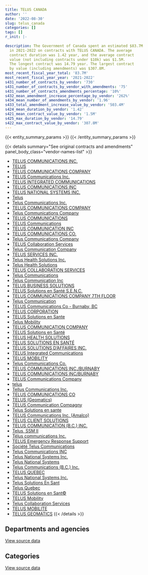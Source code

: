 ```yaml
---
title: TELUS CANADA
author: ''
date: '2022-08-30'
slug: telus_canada
categories: []
tags: []
r_init: |-
  
description: The Government of Canada spent an estimated $83.7M
  in 2021-2022 on contracts with TELUS CANADA. The average
  contract duration was 1.42 year, and the average contract
  value (not including contracts under $10k) was $1.5M.
  The longest contract was 14.79 year. The largest contract
  by value (including amendments) was $307.8M.
most_recent_fiscal_year_total: '83.7M'
most_recent_fiscal_year_year: '2021-2022'
s431_number_of_contracts_by_vendor: '730'
s431_number_of_contracts_by_vendor_with_amendments: '75'
s431_number_of_contracts_amendments_percentage: '10%'
s432_mean_amendment_increase_percentage_by_vendor: '262%'
s434_mean_number_of_amendments_by_vendor: '1.96'
s433_total_amendment_increase_value_by_vendor: '503.4M'
s424_mean_duration_by_vendor: '1.42'
s421_mean_contract_value_by_vendor: '1.5M'
s425_max_duration_by_vendor: '14.79'
s422_max_contract_value_by_vendor: '307.8M'
---
```


<script src="/rmarkdown-libs/htmlwidgets/htmlwidgets.js"></script>
<link href="/rmarkdown-libs/datatables-css/datatables-crosstalk.css" rel="stylesheet" />
<script src="/rmarkdown-libs/datatables-binding/datatables.js"></script>
<script src="/rmarkdown-libs/jquery/jquery-3.6.0.min.js"></script>
<link href="/rmarkdown-libs/dt-core-bootstrap/css/dataTables.bootstrap.min.css" rel="stylesheet" />
<link href="/rmarkdown-libs/dt-core-bootstrap/css/dataTables.bootstrap.extra.css" rel="stylesheet" />
<script src="/rmarkdown-libs/dt-core-bootstrap/js/jquery.dataTables.min.js"></script>
<script src="/rmarkdown-libs/dt-core-bootstrap/js/dataTables.bootstrap.min.js"></script>
<link href="/rmarkdown-libs/crosstalk/css/crosstalk.min.css" rel="stylesheet" />
<script src="/rmarkdown-libs/crosstalk/js/crosstalk.min.js"></script>
<script src="/rmarkdown-libs/htmlwidgets/htmlwidgets.js"></script>
<link href="/rmarkdown-libs/datatables-css/datatables-crosstalk.css" rel="stylesheet" />
<script src="/rmarkdown-libs/datatables-binding/datatables.js"></script>
<script src="/rmarkdown-libs/jquery/jquery-3.6.0.min.js"></script>
<link href="/rmarkdown-libs/dt-core-bootstrap/css/dataTables.bootstrap.min.css" rel="stylesheet" />
<link href="/rmarkdown-libs/dt-core-bootstrap/css/dataTables.bootstrap.extra.css" rel="stylesheet" />
<script src="/rmarkdown-libs/dt-core-bootstrap/js/jquery.dataTables.min.js"></script>
<script src="/rmarkdown-libs/dt-core-bootstrap/js/dataTables.bootstrap.min.js"></script>
<link href="/rmarkdown-libs/crosstalk/css/crosstalk.min.css" rel="stylesheet" />
<script src="/rmarkdown-libs/crosstalk/js/crosstalk.min.js"></script>

{{< entity_summary_params >}}
{{< /entity_summary_params >}}

{{< details summary="See original contracts and amendments" panel_body_class="vendor-names-list" >}}
- [TELUS COMMUNICATIONS INC.](https://search.open.canada.ca/en/ct/?sort=contract_value_f%20desc&page=1&search_text=%22TELUS%20COMMUNICATIONS%20INC.%22)
- [TELUS](https://search.open.canada.ca/en/ct/?sort=contract_value_f%20desc&page=1&search_text=%22TELUS%22)
- [TELUS COMMUNICATIONS COMPANY](https://search.open.canada.ca/en/ct/?sort=contract_value_f%20desc&page=1&search_text=%22TELUS%20COMMUNICATIONS%20COMPANY%22)
- [TELUS Communications Inc.](https://search.open.canada.ca/en/ct/?sort=contract_value_f%20desc&page=1&search_text=%22TELUS%20Communications%20Inc.%22)
- [TELUS INTEGRATED COMMUNICATIONS](https://search.open.canada.ca/en/ct/?sort=contract_value_f%20desc&page=1&search_text=%22TELUS%20INTEGRATED%20COMMUNICATIONS%22)
- [TELUS COMMUNICATIONS INC](https://search.open.canada.ca/en/ct/?sort=contract_value_f%20desc&page=1&search_text=%22TELUS%20COMMUNICATIONS%20INC%22)
- [TELUS NATIONAL SYSTEMS INC.](https://search.open.canada.ca/en/ct/?sort=contract_value_f%20desc&page=1&search_text=%22TELUS%20NATIONAL%20SYSTEMS%20INC.%22)
- [Telus](https://search.open.canada.ca/en/ct/?sort=contract_value_f%20desc&page=1&search_text=%22Telus%22)
- [Telus Communications Inc.](https://search.open.canada.ca/en/ct/?sort=contract_value_f%20desc&page=1&search_text=%22Telus%20Communications%20Inc.%22)
- [TELUS COMMUNICATIONS COMPANY](https://search.open.canada.ca/en/ct/?sort=contract_value_f%20desc&page=1&search_text=%22TELUS%20COMMUNICATIONS%20%20COMPANY%22)
- [Telus Communications Company](https://search.open.canada.ca/en/ct/?sort=contract_value_f%20desc&page=1&search_text=%22Telus%20Communications%20%20Company%22)
- [TELUS COMMUNICATIONS](https://search.open.canada.ca/en/ct/?sort=contract_value_f%20desc&page=1&search_text=%22TELUS%20COMMUNICATIONS%22)
- [TELUS Communications](https://search.open.canada.ca/en/ct/?sort=contract_value_f%20desc&page=1&search_text=%22TELUS%20Communications%22)
- [TELUS COMMUNICATION INC](https://search.open.canada.ca/en/ct/?sort=contract_value_f%20desc&page=1&search_text=%22TELUS%20COMMUNICATION%20INC%22)
- [TELUS COMMUNICATIONS CO.](https://search.open.canada.ca/en/ct/?sort=contract_value_f%20desc&page=1&search_text=%22TELUS%20COMMUNICATIONS%20CO.%22)
- [Telus Communications Company](https://search.open.canada.ca/en/ct/?sort=contract_value_f%20desc&page=1&search_text=%22Telus%20Communications%20Company%22)
- [TELUS Collaboration Services](https://search.open.canada.ca/en/ct/?sort=contract_value_f%20desc&page=1&search_text=%22TELUS%20Collaboration%20Services%22)
- [Telus Communication Company](https://search.open.canada.ca/en/ct/?sort=contract_value_f%20desc&page=1&search_text=%22Telus%20Communication%20Company%22)
- [TELUS SERVICES INC.](https://search.open.canada.ca/en/ct/?sort=contract_value_f%20desc&page=1&search_text=%22TELUS%20SERVICES%20INC.%22)
- [Telus Health Solutions Inc.](https://search.open.canada.ca/en/ct/?sort=contract_value_f%20desc&page=1&search_text=%22Telus%20Health%20Solutions%20Inc.%22)
- [Telus Health Solutions](https://search.open.canada.ca/en/ct/?sort=contract_value_f%20desc&page=1&search_text=%22Telus%20Health%20Solutions%22)
- [TELUS COLLABORATION SERVICES](https://search.open.canada.ca/en/ct/?sort=contract_value_f%20desc&page=1&search_text=%22TELUS%20COLLABORATION%20SERVICES%22)
- [Telus Communications](https://search.open.canada.ca/en/ct/?sort=contract_value_f%20desc&page=1&search_text=%22Telus%20Communications%22)
- [Telus Communication Inc](https://search.open.canada.ca/en/ct/?sort=contract_value_f%20desc&page=1&search_text=%22Telus%20Communication%20Inc%22)
- [TELUS BUSINESS SOLUTIONS](https://search.open.canada.ca/en/ct/?sort=contract_value_f%20desc&page=1&search_text=%22TELUS%20BUSINESS%20SOLUTIONS%22)
- [TELUS Solutions en Santé S.E.N.C.](https://search.open.canada.ca/en/ct/?sort=contract_value_f%20desc&page=1&search_text=%22TELUS%20Solutions%20en%20Sant%c3%a9%20S.E.N.C.%22)
- [TELUS COMMUNICATIONS COMPANY 7TH FLOOR](https://search.open.canada.ca/en/ct/?sort=contract_value_f%20desc&page=1&search_text=%22TELUS%20COMMUNICATIONS%20COMPANY%207TH%20FLOOR%22)
- [Telus Communication](https://search.open.canada.ca/en/ct/?sort=contract_value_f%20desc&page=1&search_text=%22Telus%20Communication%22)
- [TELUS Communications Co - Burnaby, BC](https://search.open.canada.ca/en/ct/?sort=contract_value_f%20desc&page=1&search_text=%22TELUS%20Communications%20Co%20-%20Burnaby%2c%20BC%22)
- [TELUS CORPORATION](https://search.open.canada.ca/en/ct/?sort=contract_value_f%20desc&page=1&search_text=%22TELUS%20CORPORATION%22)
- [TELUS Solutions en Sante](https://search.open.canada.ca/en/ct/?sort=contract_value_f%20desc&page=1&search_text=%22TELUS%20Solutions%20en%20Sante%22)
- [Telus Mobility](https://search.open.canada.ca/en/ct/?sort=contract_value_f%20desc&page=1&search_text=%22Telus%20Mobility%22)
- [TELUS COMMUNICATION COMPANY](https://search.open.canada.ca/en/ct/?sort=contract_value_f%20desc&page=1&search_text=%22TELUS%20COMMUNICATION%20COMPANY%22)
- [TELUS Solutions en Santé](https://search.open.canada.ca/en/ct/?sort=contract_value_f%20desc&page=1&search_text=%22TELUS%20Solutions%20en%20Sant%c3%a9%22)
- [TELUS HEALTH SOLUTIONS](https://search.open.canada.ca/en/ct/?sort=contract_value_f%20desc&page=1&search_text=%22TELUS%20HEALTH%20SOLUTIONS%22)
- [TELUS SOLUTIONS EN SANTÉ](https://search.open.canada.ca/en/ct/?sort=contract_value_f%20desc&page=1&search_text=%22TELUS%20SOLUTIONS%20EN%20SANT%c3%89%22)
- [TÉLUS SOLUTIONS D’AFFAIRES INC.](https://search.open.canada.ca/en/ct/?sort=contract_value_f%20desc&page=1&search_text=%22T%c3%89LUS%20SOLUTIONS%20D%27AFFAIRES%20INC.%22)
- [TELUS Integrated Communications](https://search.open.canada.ca/en/ct/?sort=contract_value_f%20desc&page=1&search_text=%22TELUS%20Integrated%20Communications%22)
- [TELUS MOBILITY](https://search.open.canada.ca/en/ct/?sort=contract_value_f%20desc&page=1&search_text=%22TELUS%20MOBILITY%22)
- [Telus Communications Co.](https://search.open.canada.ca/en/ct/?sort=contract_value_f%20desc&page=1&search_text=%22Telus%20Communications%20Co.%22)
- [TELUS COMMUNICATIONS INC./BURNABY](https://search.open.canada.ca/en/ct/?sort=contract_value_f%20desc&page=1&search_text=%22TELUS%20COMMUNICATIONS%20INC.%2fBURNABY%22)
- [TELUS COMMUNICATIONS INC/BURNABY](https://search.open.canada.ca/en/ct/?sort=contract_value_f%20desc&page=1&search_text=%22TELUS%20COMMUNICATIONS%20INC%2fBURNABY%22)
- [TELUS Communications Company](https://search.open.canada.ca/en/ct/?sort=contract_value_f%20desc&page=1&search_text=%22TELUS%20Communications%20Company%22)
- [telus](https://search.open.canada.ca/en/ct/?sort=contract_value_f%20desc&page=1&search_text=%22telus%22)
- [Tellus Communications Inc.](https://search.open.canada.ca/en/ct/?sort=contract_value_f%20desc&page=1&search_text=%22Tellus%20Communications%20Inc.%22)
- [TELUS COMMUNICATIONS CO](https://search.open.canada.ca/en/ct/?sort=contract_value_f%20desc&page=1&search_text=%22TELUS%20COMMUNICATIONS%20CO%22)
- [TELUS (Geomatics)](https://search.open.canada.ca/en/ct/?sort=contract_value_f%20desc&page=1&search_text=%22TELUS%20%20%28Geomatics%29%22)
- [TELUS Communication Compagny](https://search.open.canada.ca/en/ct/?sort=contract_value_f%20desc&page=1&search_text=%22TELUS%20Communication%20Compagny%22)
- [Telus Solutions en sante](https://search.open.canada.ca/en/ct/?sort=contract_value_f%20desc&page=1&search_text=%22Telus%20Solutions%20en%20sante%22)
- [TELUS Communications Inc. (Amalco)](https://search.open.canada.ca/en/ct/?sort=contract_value_f%20desc&page=1&search_text=%22TELUS%20Communications%20Inc.%20%28Amalco%29%22)
- [TELUS CLIENT SOLUTIONS](https://search.open.canada.ca/en/ct/?sort=contract_value_f%20desc&page=1&search_text=%22TELUS%20CLIENT%20SOLUTIONS%22)
- [TELUS COMMUNICATION (B.C.) INC.](https://search.open.canada.ca/en/ct/?sort=contract_value_f%20desc&page=1&search_text=%22TELUS%20COMMUNICATION%20%28B.C.%29%20INC.%22)
- [Telus, SSM II](https://search.open.canada.ca/en/ct/?sort=contract_value_f%20desc&page=1&search_text=%22Telus%2c%20SSM%20II%22)
- [Télus communications Inc.](https://search.open.canada.ca/en/ct/?sort=contract_value_f%20desc&page=1&search_text=%22T%c3%a9lus%20communications%20Inc.%22)
- [TELUS Emergency Response Support](https://search.open.canada.ca/en/ct/?sort=contract_value_f%20desc&page=1&search_text=%22TELUS%20Emergency%20Response%20Support%22)
- [Société Telus Communications](https://search.open.canada.ca/en/ct/?sort=contract_value_f%20desc&page=1&search_text=%22Soci%c3%a9t%c3%a9%20Telus%20Communications%22)
- [Telus Communications INC](https://search.open.canada.ca/en/ct/?sort=contract_value_f%20desc&page=1&search_text=%22Telus%20Communications%20INC%22)
- [Telus National Systems Inc.](https://search.open.canada.ca/en/ct/?sort=contract_value_f%20desc&page=1&search_text=%22Telus%20National%20Systems%20Inc.%22)
- [Telus National Systems](https://search.open.canada.ca/en/ct/?sort=contract_value_f%20desc&page=1&search_text=%22Telus%20National%20Systems%22)
- [Telus Communications (B.C.) Inc.](https://search.open.canada.ca/en/ct/?sort=contract_value_f%20desc&page=1&search_text=%22Telus%20Communications%20%28B.C.%29%20Inc.%22)
- [TELUS QUEBEC](https://search.open.canada.ca/en/ct/?sort=contract_value_f%20desc&page=1&search_text=%22TELUS%20QUEBEC%22)
- [Telus National Systems,Inc.](https://search.open.canada.ca/en/ct/?sort=contract_value_f%20desc&page=1&search_text=%22Telus%20National%20Systems%2cInc.%22)
- [Telus Solutions En Sant](https://search.open.canada.ca/en/ct/?sort=contract_value_f%20desc&page=1&search_text=%22Telus%20Solutions%20En%20Sant%22)
- [Telus Quebec](https://search.open.canada.ca/en/ct/?sort=contract_value_f%20desc&page=1&search_text=%22Telus%20Quebec%22)
- [TELUS Solutions en Sant©](https://search.open.canada.ca/en/ct/?sort=contract_value_f%20desc&page=1&search_text=%22TELUS%20Solutions%20en%20Sant%c2%a9%22)
- [TELUS Mobility](https://search.open.canada.ca/en/ct/?sort=contract_value_f%20desc&page=1&search_text=%22TELUS%20Mobility%22)
- [Telus Collaboration Services](https://search.open.canada.ca/en/ct/?sort=contract_value_f%20desc&page=1&search_text=%22Telus%20Collaboration%20Services%22)
- [TELUS MOBILITE](https://search.open.canada.ca/en/ct/?sort=contract_value_f%20desc&page=1&search_text=%22TELUS%20MOBILITE%22)
- [TELUS GEOMATICS](https://search.open.canada.ca/en/ct/?sort=contract_value_f%20desc&page=1&search_text=%22TELUS%20GEOMATICS%22)
{{< /details >}}

## Departments and agencies

<div id="htmlwidget-1" style="width:100%;height:auto;" class="datatables html-widget"></div>
<script type="application/json" data-for="htmlwidget-1">{"x":{"style":"bootstrap","filter":"none","vertical":false,"data":[["<a href=\"/departments/cas-satj/\">Courts Administration Service<\/a>","<a href=\"/departments/cbsa-asfc/\">Canada Border Services Agency<\/a>","<a href=\"/departments/ced-dec/\">Canada Economic Development for Quebec Regions<\/a>","<a href=\"/departments/cic/\">Immigration, Refugees and Citizenship Canada<\/a>","<a href=\"/departments/cra-arc/\">Canada Revenue Agency<\/a>","<a href=\"/departments/crtc/\">Canadian Radio-television and Telecommunications Commission<\/a>","<a href=\"/departments/csc-scc/\">Correctional Service of Canada<\/a>","<a href=\"/departments/cta-otc/\">Canadian Transportation Agency<\/a>","<a href=\"/departments/dfatd-maecd/\">Global Affairs Canada<\/a>","<a href=\"/departments/dfo-mpo/\">Fisheries and Oceans Canada<\/a>","<a href=\"/departments/dnd-mdn/\">National Defence<\/a>","<a href=\"/departments/esdc-edsc/\">Employment and Social Development Canada<\/a>","<a href=\"/departments/fin/\">Department of Finance Canada<\/a>","<a href=\"/departments/hc-sc/\">Health Canada<\/a>","<a href=\"/departments/ic/\">Innovation, Science and Economic Development Canada<\/a>","<a href=\"/departments/jus/\">Department of Justice Canada<\/a>","<a href=\"/departments/nfb-onf/\">National Film Board<\/a>","<a href=\"/departments/nrc-cnrc/\">National Research Council Canada<\/a>","<a href=\"/departments/oag-bvg/\">Office of the Auditor General of Canada<\/a>","<a href=\"/departments/osfi-bsif/\">Office of the Superintendent of Financial Institutions Canada<\/a>","<a href=\"/departments/pbc-clcc/\">Parole Board of Canada<\/a>","<a href=\"/departments/pc/\">Parks Canada<\/a>","<a href=\"/departments/pch/\">Canadian Heritage<\/a>","<a href=\"/departments/pco-bcp/\">Privy Council Office<\/a>","<a href=\"/departments/phac-aspc/\">Public Health Agency of Canada<\/a>","<a href=\"/departments/pwgsc-tpsgc/\">Public Services and Procurement Canada<\/a>","<a href=\"/departments/rcmp-grc/\">Royal Canadian Mounted Police<\/a>","<a href=\"/departments/ssc-spc/\">Shared Services Canada<\/a>","<a href=\"/departments/statcan/\">Statistics Canada<\/a>","<a href=\"/departments/tbs-sct/\">Treasury Board of Canada Secretariat<\/a>","<a href=\"/departments/tc/\">Transport Canada<\/a>","<a href=\"/departments/vac-acc/\">Veterans Affairs Canada<\/a>"],[78183.62,417305.45,6334.31,25511.86,45237.14,271759.59,22503.6,null,null,1891790.52,629559.84,null,111296.37,null,20661.13,null,null,143297.42,44739.79,368148.4,null,36851.73,16458.45,34489.25,null,1707029.44,629134.81,96061452.71,23404.93,5660.25,432287.05,31977.16],[164395.73,222129.72,null,null,null,null,485.26,null,null,236598.72,358938.46,160067.79,63386.81,14084.77,31007.02,null,48910.27,20875.87,28899.83,941864.07,null,null,12320.17,28490.08,null,2359732.67,543627.53,91119392.17,10495.07,null,248565.27,null],[27108.63,250289.24,null,55922.64,3170.04,null,133877.17,4418.15,109511.17,498854.66,503960.9,158738.91,15014.18,null,10026.56,6937.89,null,12174.46,27017.17,162927.94,76020,null,12320.21,14803,84078.64,372152.79,592757.84,84956416.53,null,null,87414.35,null],[15522.48,434135.1,null,119587.71,20605.26,null,404428.28,11013.3,null,86770.79,656603.26,22849.64,null,null,null,21199.11,null,null,10779.35,142573.22,75600,null,12050.88,null,115822.61,478872.21,1147650.06,79960199.76,null,null,null,null]],"container":"<table class=\"table table-striped table-hover row-border order-column display\">\n  <thead>\n    <tr>\n      <th>Department<\/th>\n      <th>2018-2019<\/th>\n      <th>2019-2020<\/th>\n      <th>2020-2021<\/th>\n      <th>2021-2022<\/th>\n    <\/tr>\n  <\/thead>\n<\/table>","options":{"order":[[4,"desc"]],"pageLength":10,"autoWidth":true,"columnDefs":[{"targets":1,"render":"function(data, type, row, meta) {\n    return type !== 'display' ? data : DTWidget.formatCurrency(data, \"$\", 2, 3, \",\", \".\", true, null);\n  }"},{"targets":2,"render":"function(data, type, row, meta) {\n    return type !== 'display' ? data : DTWidget.formatCurrency(data, \"$\", 2, 3, \",\", \".\", true, null);\n  }"},{"targets":3,"render":"function(data, type, row, meta) {\n    return type !== 'display' ? data : DTWidget.formatCurrency(data, \"$\", 2, 3, \",\", \".\", true, null);\n  }"},{"targets":4,"render":"function(data, type, row, meta) {\n    return type !== 'display' ? data : DTWidget.formatCurrency(data, \"$\", 2, 3, \",\", \".\", true, null);\n  }"},{"width":"16%","targets":[1,2,3,4]},{"className":"dt-right","targets":[1,2,3,4]}],"orderClasses":false}},"evals":["options.columnDefs.0.render","options.columnDefs.1.render","options.columnDefs.2.render","options.columnDefs.3.render"],"jsHooks":[]}</script>
<p class="text-right">
<a href="https://github.com/GoC-Spending/contracts-data/tree/main/data/out/vendors/telus_canada/summary_by_fiscal_year_by_department.csv" class="source-data-link btn btn-link">View source data</a>
</p>

## Categories

<div id="htmlwidget-2" style="width:100%;height:auto;" class="datatables html-widget"></div>
<script type="application/json" data-for="htmlwidget-2">{"x":{"style":"bootstrap","filter":"none","vertical":false,"data":[["<a href=\"/categories/other/\">(Other)<\/a>","<a href=\"/categories/facilities_and_construction/\">Facilities and construction<\/a>","<a href=\"/categories/office_management/\">Office management<\/a>","<a href=\"/categories/defence/\">Defence<\/a>","<a href=\"/categories/professional_services/\">Professional services<\/a>","<a href=\"/categories/information_technology/\">Information technology<\/a>","<a href=\"/categories/industrial_products_and_services/\">Industrial products and services<\/a>","<a href=\"/categories/security_and_protection/\">Security and protection<\/a>","<a href=\"/categories/human_capital/\">Human capital<\/a>"],[285692.67,87104.59,1017669.43,573728.59,21462,100399730.88,479154.12,null,190532.55],[286475.39,90510.71,142537.07,239831.23,17833.96,95541761.14,221435.89,null,73881.88],[313714.58,38266.74,630500.84,468103.41,44763.22,86522725.19,142824.92,null,15014.18],[449691.55,3870.41,431774.42,542534.83,29180.66,82183024.1,80663.85,15523.2,null]],"container":"<table class=\"table table-striped table-hover row-border order-column display\">\n  <thead>\n    <tr>\n      <th>Category<\/th>\n      <th>2018-2019<\/th>\n      <th>2019-2020<\/th>\n      <th>2020-2021<\/th>\n      <th>2021-2022<\/th>\n    <\/tr>\n  <\/thead>\n<\/table>","options":{"order":[[4,"desc"]],"dom":"t","pageLength":30,"autoWidth":true,"columnDefs":[{"targets":1,"render":"function(data, type, row, meta) {\n    return type !== 'display' ? data : DTWidget.formatCurrency(data, \"$\", 2, 3, \",\", \".\", true, null);\n  }"},{"targets":2,"render":"function(data, type, row, meta) {\n    return type !== 'display' ? data : DTWidget.formatCurrency(data, \"$\", 2, 3, \",\", \".\", true, null);\n  }"},{"targets":3,"render":"function(data, type, row, meta) {\n    return type !== 'display' ? data : DTWidget.formatCurrency(data, \"$\", 2, 3, \",\", \".\", true, null);\n  }"},{"targets":4,"render":"function(data, type, row, meta) {\n    return type !== 'display' ? data : DTWidget.formatCurrency(data, \"$\", 2, 3, \",\", \".\", true, null);\n  }"},{"width":"16%","targets":[1,2,3,4]},{"className":"dt-right","targets":[1,2,3,4]}],"orderClasses":false,"lengthMenu":[10,25,30,50,100]}},"evals":["options.columnDefs.0.render","options.columnDefs.1.render","options.columnDefs.2.render","options.columnDefs.3.render"],"jsHooks":[]}</script>
<p class="text-right">
<a href="https://github.com/GoC-Spending/contracts-data/tree/main/data/out/vendors/telus_canada/summary_by_fiscal_year_by_category.csv" class="source-data-link btn btn-link">View source data</a>
</p>
